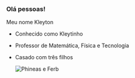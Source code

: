 ### Olá pessoas!

Meu nome Kleyton
- Conhecido como Kleytinho
- Professor de Matemática, Física e Tecnologia
- Casado com três filhos
  
  ![Phineas e Ferb](https://media.tenor.com/yNfUww5efEAAAAAM/dance-phineas-and-ferb.gif)
